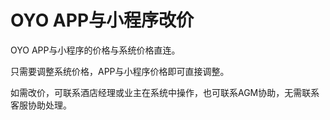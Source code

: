 # OYO APP与小程序改价

OYO APP与小程序的价格与系统价格直连。

只需要调整系统价格，APP与小程序价格即可直接调整。

如需改价，可联系酒店经理或业主在系统中操作，也可联系AGM协助，无需联系客服协助处理。

